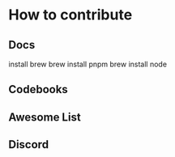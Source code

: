 # How to contribute

## Docs

install brew
brew install pnpm
brew install node

## Codebooks

## Awesome List

## Discord


